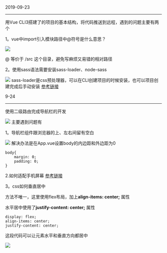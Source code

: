 2019-09-23
***
用Vue CLI3搭建了的项目的基本结构，将代码推送到远程，遇到的问题主要有两个


1。vue中import引入模块路径中@符号是什么意思？

![](https://user-gold-cdn.xitu.io/2019/9/23/16d5e68a44c6f252?w=830&h=136&f=png&s=19066)

@ 等价于 /src 这个目录，避免写麻烦又易错的相对路径

2。使用sass语法需要安装sass-loader、node-sass

![](https://user-gold-cdn.xitu.io/2019/9/23/16d5e7b109908cc5?w=536&h=110&f=png&s=8643)
sass-loader是css预处理器，可以在CLI创建项目的时候安装，也可以项目创建完成后手动安装
[参考链接](https://majing.io/posts/10000017191170)

9-24
***
使用二级路由完成导航栏的开发

![](https://user-gold-cdn.xitu.io/2019/9/24/16d637ddb24c3f24?w=1920&h=476&f=png&s=688626)
主要遇到问题有

1。导航栏组件跟浏览器的上、左右间留有空白

![](https://user-gold-cdn.xitu.io/2019/9/24/16d623fcec41a0db?w=960&h=159&f=png&s=14278)
解决办法是在App.vue设置body的内边距和外边距为0

```
body{
	margin: 0;
	padding: 0;
}
```
2.如何适配手机屏幕
[参考链接](http://www.ruanyifeng.com/blog/2012/05/responsive_web_design.html)

3。css如何垂直居中

方法不唯一，这里使用flex布局，加上**align-items: center;** 属性

水平居中使用了**justify-content: center;** 属性

```
display: flex;
align-items: center;
justify-content: center;
```
这段代码可以让元素水平和垂直方向都居中

![](https://user-gold-cdn.xitu.io/2019/9/24/16d6378522819501?w=190&h=77&f=png&s=2053)